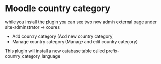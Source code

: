 # Moodle country category

while you install the plugin you can see two new admin external page under site-adminstrator -> coures
  - Add country category (Add new country category)
  - Manage country category (Manage and edit country category)

This plugin will install a new database table called prefix-country_category_language


